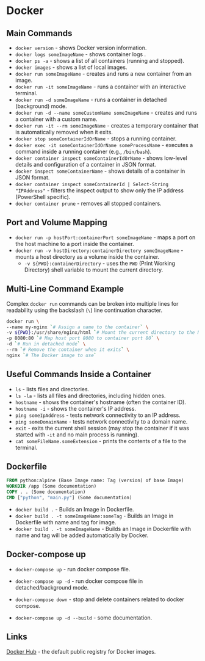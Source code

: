 # Docker

## Main Commands

- `docker version` - shows Docker version information.
- `docker logs someImageName` - shows container logs .
- `docker ps -a` - shows a list of all containers (running and stopped).
- `docker images` - shows a list of local images.
- `docker run someImageName` - creates and runs a new container from an image.
- `docker run -it someImageName` - runs a container with an interactive terminal.
- `docker run -d someImageName` - runs a container in detached (background) mode.
- `docker run -d --name someCustomName someImageName` - creates and runs a container with a custom name.
- `docker run -it --rm someImageName` - creates a temporary container that is automatically removed when it exits.
- `docker stop someContainerIdOrName` - stops a running container.
- `docker exec -it someContainerIdOrName someProcessName` - executes a command inside a running container (e.g., `/bin/bash`).
- `docker container inspect someContainerIdOrName` - shows low-level details and configuration of a container in JSON format.
- `docker inspect someContainerName` - shows details of a container in JSON format.
- `docker container inspect someContainerId | Select-String "IPAddress"` - filters the inspect output to show only the IP address (PowerShell specific).
- `docker container prune` - removes all stopped containers.

## Port and Volume Mapping

- `docker run -p hostPort:containerPort someImageName` - maps a port on the host machine to a port inside the container.
- `docker run -v hostDirectory:containerDirectory someImageName` - mounts a host directory as a volume inside the container.
  - `-v ${PWD}:containerDirectory` - uses the `PWD` (Print Working Directory) shell variable to mount the current directory.

## Multi-Line Command Example

Complex `docker run` commands can be broken into multiple lines for readability using the backslash (`\`) line continuation character.

```bash
docker run \
--name my-nginx `# Assign a name to the container` \
-v ${PWD}:/usr/share/nginx/html `# Mount the current directory to the Nginx web root` \
-p 8080:80 `# Map host port 8080 to container port 80` \
-d `# Run in detached mode` \
--rm `# Remove the container when it exits` \
nginx `# The Docker image to use`
```

## Useful Commands Inside a Container

- `ls` - lists files and directories.
- `ls -la` - lists all files and directories, including hidden ones.
- `hostname` - shows the container's hostname (often the container ID).
- `hostname -i` - shows the container's IP address.
- `ping someIpAddress` - tests network connectivity to an IP address.
- `ping someDomainName` - tests network connectivity to a domain name.
- `exit` - exits the current shell session (may stop the container if it was started with `-it` and no main process is running).
- `cat someFileName.someExtension` - prints the contents of a file to the terminal.

## Dockerfile

```Dockerfile
FROM python:alpine (Base Image name: Tag (version) of base Image)
WORKDIR /app (Some documentation)
COPY . . (Some documentation)
CMD ["python", "main.py"] (Some documentation)
```

- `docker build .` - Builds an Image in Dockerfile.
- `docker build . -t someImageName:someTag` - Builds an Image in Dockerfile with name and tag for image.
- `docker build . -t someImageName` - Builds an Image in Dockerfile with name and tag will be added automatically by Docker.

## Docker-compose up

- `docker-compose up` - run docker compose file.
- `docker-compose up -d` - run docker compose file in detached/background mode.
- `docker-compose down` - stop and delete containers related to docker compose.

- `docker-compose up -d --build` - some documentation.

## Links

[Docker Hub](https://hub.docker.com/) - the default public registry for Docker images.

